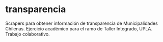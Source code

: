 # transparencia
Scrapers para obtener información de transparencia de Municipalidades Chilenas. Ejercicio académico para el ramo de Taller Integrado, UPLA.
Trabajo colaborativo.
